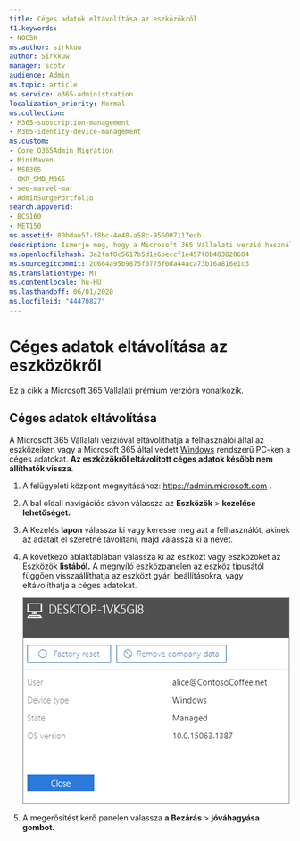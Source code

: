 ```yaml
---
title: Céges adatok eltávolítása az eszközökről
f1.keywords:
- NOCSH
ms.author: sirkkuw
author: Sirkkuw
manager: scotv
audience: Admin
ms.topic: article
ms.service: o365-administration
localization_priority: Normal
ms.collection:
- M365-subscription-management
- M365-identity-device-management
ms.custom:
- Core_O365Admin_Migration
- MiniMaven
- MSB365
- OKR_SMB_M365
- seo-marvel-mar
- AdminSurgePortfolio
search.appverid:
- BCS160
- MET150
ms.assetid: 80bdae57-f8bc-4e40-a58c-956007117ecb
description: Ismerje meg, hogy a Microsoft 365 Vállalati verzió használatával hogyan távolíthatja el a felhasználók eszközén vagy Windows rendszerű PC-jükön a céges adatokat.
ms.openlocfilehash: 3a2faf0c5617b5d1e6beccf1e457f8b483820604
ms.sourcegitcommit: 2d664a95b9875f0775f0da44aca73b16a816e1c3
ms.translationtype: MT
ms.contentlocale: hu-HU
ms.lasthandoff: 06/01/2020
ms.locfileid: "44470827"
---
```

# <a name="remove-company-data-from-devices"></a>Céges adatok eltávolítása az eszközökről

Ez a cikk a Microsoft 365 Vállalati prémium verzióra vonatkozik.

## <a name="remove-company-data"></a>Céges adatok eltávolítása

A Microsoft 365 Vállalati verzióval eltávolíthatja a felhasználói [](app-protection-settings-for-android-and-ios.md) által az eszközeiken vagy a Microsoft 365 által védett [Windows](protection-settings-for-windows-10-devices.md) rendszerű PC-ken a céges adatokat. **Az eszközökről eltávolított céges adatok később nem állíthatók vissza**. 
  
1. A felügyeleti központ megnyitásához: <a href="https://go.microsoft.com/fwlink/p/?linkid=837890" target="_blank">https://admin.microsoft.com</a> .
    
2. A bal oldali navigációs sávon válassza az **Eszközök** \> **kezelése lehetőséget.**  
  
3. A Kezelés **lapon** válassza ki vagy keresse meg azt a felhasználót, akinek az adatait el szeretné távolítani, majd válassza ki a nevet. 
    
4. A következő ablaktáblában válassza ki az eszközt vagy eszközöket az Eszközök **listából.** A megnyíló eszközpanelen az eszköz típusától függően visszaállíthatja az eszközt gyári beállításokra, vagy eltávolíthatja a céges adatokat. 
    
    ![A céges adatok eltávolítása ablaktáblán jelölje ki azt az eszközt, amelyről el szeretné távolítani az adatokat.](../media/resetorremove.png)
  
5. A megerősítést kérő panelen válassza **a Bezárás** \> **jóváhagyása gombot.**
    


